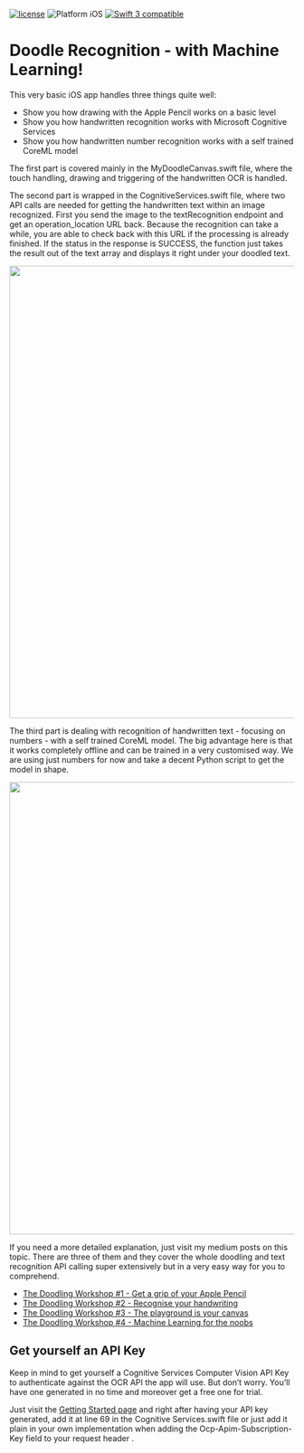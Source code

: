 [![license](https://img.shields.io/github/license/mashape/apistatus.svg?maxAge=2592000)]() <img src="https://img.shields.io/badge/platform-iOS-blue.svg?style=flat" alt="Platform iOS" /> <a href="https://developer.apple.com/swift"><img src="https://img.shields.io/badge/swift3-compatible-4BC51D.svg?style=flat" alt="Swift 3 compatible" /></a>

# Doodle Recognition - with Machine Learning!

This very basic iOS app handles three things quite well:
  - Show you how drawing with the Apple Pencil works on a basic level
  - Show you how handwritten recognition works with Microsoft Cognitive Services
  - Show you how handwritten number recognition works with a self trained CoreML model
  
The first part is covered mainly in the MyDoodleCanvas.swift file, where the touch handling, drawing and triggering of the handwritten OCR is handled.

The second part is wrapped in the CognitiveServices.swift file, where two API calls are needed for getting the handwritten text within an image recognized. First you send the image to the textRecognition endpoint and get an operation_location URL back. Because the recognition can take a while, you are able to check back with this URL if the processing is already finished. If the status in the response is SUCCESS, the function just takes the result out of the text array and displays it right under your doodled text. 

<p align="center">
<img src="https://dl.dropboxusercontent.com/s/oil95z0eak2wfj4/doodleRecognition.jpeg" width="800">
</p>

The third part is dealing with recognition of handwritten text - focusing on numbers - with a self trained CoreML model. The big advantage here is that it works completely offline and can be trained in a very customised way. We are using just numbers for now and take a decent Python script to get the model in shape.

<p align="center">
<img src="https://drive.google.com/uc?id=1cJV4C35ZwGbryZpCbp9j212SOhqRCC9N" width="800">
</p>

If you need a more detailed explanation, just visit my medium posts on this topic. There are three of them and they cover the whole doodling and text recognition API calling super extensively but in a very easy way for you to comprehend.
  - [The Doodling Workshop #1 - Get a grip of your Apple Pencil](https://medium.com/@codeprincess/the-doodling-workshop-1-ae955e351f7b)
  - [The Doodling Workshop #2 - Recognise your handwriting](https://medium.com/@codeprincess/the-doodling-workshop-2-9c763c21c92b)
  - [The Doodling Workshop #3 - The playground is your canvas](https://medium.com/@codeprincess/the-doodling-workshop-3-70d8e360956a)
  - [The Doodling Workshop #4 - Machine Learning for the noobs](https://medium.com/@codeprincess/machine-learning-in-ios-for-the-noob-6c2cdd04b00b)

## Get yourself an API Key
Keep in mind to get yourself a Cognitive Services Computer Vision API Key to authenticate against the OCR API the app will use. But don’t worry. You’ll have one generated in no time and moreover get a free one for trial.

Just visit the [Getting Started page](https://azure.microsoft.com/en-us/try/cognitive-services/) and right after having your API key generated, add it at line 69 in the Cognitive Services.swift file or just add it plain in your own implementation when adding the Ocp-Apim-Subscription-Key field to your request header .
